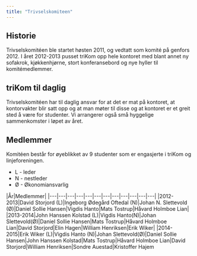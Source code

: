 ```yaml
---
title: "Trivselskomiteen"
---
```


Historie
--------

Trivselskomitéen ble startet høsten 2011, og vedtatt som komité på
genfors 2012. 
I året 2012-2013 pusset triKom opp hele kontoret med blant annet ny sofakrok, kjøkkenhjørne, stort konferansebord og nye hyller til komitémedlemmer. 

triKom til daglig
-----------------
Trivselskomitéen har til daglig ansvar for at det er mat på kontoret, at kontorvakter blir satt opp og at man møter til disse og at kontoret er et greit sted å være for studenter. Vi arrangerer også små hyggelige sammenkomster i løpet av året. 


Medlemmer
---------

Komitéen består for øyeblikket av 9 studenter som er engasjerte i
triKom og linjeforeningen.

-   L - leder
-   N - nestleder
-   Ø - Økonomiansvarlig

|År|Medlemmer|
|---|---|---|---|---|---|---|---|---|---|---|---|
|2012-2013|David Storjord (L)|Ingeborg Ødegård Oftedal (N)|Johan N. Slettevold (Ø)|Daniel Sollie Hansen|Vigdis Hanto|Mats Tostrup|Håvard Holmboe Lian|
|2013-2014|John Hanssen Kolstad (L)|Vigdis Hanto(N)|Johan Slettevold(Ø)|Daniel Sollie Hansen|Mats Tostrup|Håvard Holmboe Lian|David Storjord|Elin Hagen|William Henriksen|Erik Wiker|
|2014-2015|Erik Wiker (L)|Vigdis Hanto (N)|Johan Slettevold(Ø)|Daniel Sollie Hansen|John Hanssen Kolstad|Mats Tostrup|Håvard Holmboe Lian|David Storjord|William Henriksen|Sondre Auestad|Kristoffer Hajem